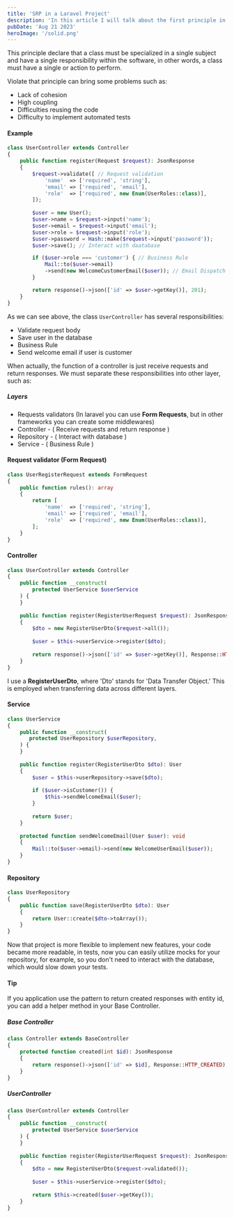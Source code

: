 ```yaml
---
title: 'SRP in a Laravel Project'
description: 'In this article I will talk about the first principle in SOLID.'
pubDate: 'Aug 21 2023'
heroImage: '/solid.png'
---
```


This principle declare that a class must be specialized in a single subject and have a single responsibility within the software, in other words, a class must have a single or action to perform.

Violate that principle can bring some problems such as:

- Lack of cohesion
- High coupling
- Difficulties reusing the code
- Difficulty to implement automated tests

#### Example

```php
class UserController extends Controller
{
    public function register(Request $request): JsonResponse
    {
        $request->validate([ // Request validation
            'name'  => ['required', 'string'],
            'email' => ['required', 'email'],
            'role'  => ['required', new Enum(UserRoles::class)],
        ]);
    
        $user = new User();
        $user->name = $request->input('name');
        $user->email = $request->input('email');
        $user->role = $request->input('role');
        $user->password = Hash::make($request->input('password'));
        $user->save(); // Interact with daatabase

        if ($user->role === 'customer') { // Business Rule
            Mail::to($user->email)
            ->send(new WelcomeCustomerEmail($user)); // Email Dispatch
        }

        return response()->json(['id' => $user->getKey()], 201);
    }
}
```

As we can see above, the class `UserController` has several responsibilities:

- Validate request body
- Save user in the database
- Business Rule
- Send welcome email if user is customer

When actually, the function of a controller is just receive requests and return responses. We must separate these responsibilities into other layer, such as:

##### Layers

- Requests validators (In laravel you can use **Form Requests**, but in other frameworks you can create some middlewares)
- Controller - ( Receive requests and return response )
- Repository - ( Interact with database )
- Service - ( Business Rule )


#### Request validator (Form Request)

```php
class UserRegisterRequest extends FormRequest
{
    public function rules(): array
    {
        return [
            'name'  => ['required', 'string'],
            'email' => ['required', 'email'],
            'role'  => ['required', new Enum(UserRoles::class)],
        ];   
    }
}

```

#### Controller

```php
class UserController extends Controller
{
    public function __construct(
        protected UserService $userService
    ) {
    }
	
    public function register(RegisterUserRequest $request): JsonResponse
    {
        $dto = new RegisterUserDto($request->all()); 
        
        $user = $this->userService->register($dto);
        
        return response()->json(['id' => $user->getKey()], Response::HTTP_CREATED);
    }
}
```
I use a **RegisterUserDto**, where 'Dto' stands for 'Data Transfer Object.' This is employed when transferring data across different layers.

#### Service
```php
class UserService
{
    public function __construct(
       protected UserRepository $userRepository,
    ) {
    }
    
    public function register(RegisterUserDto $dto): User
    {
        $user = $this->userRepository->save($dto);
        
        if ($user->isCustomer()) {
            $this->sendWelcomeEmail($user);        
        }
        
        return $user;
    }
    
    protected function sendWelcomeEmail(User $user): void
    {
        Mail::to($user->email)->send(new WelcomeUserEmail($user));
    }
}
```
#### Repository

```php
class UserRepository
{
    public function save(RegisterUserDto $dto): User
    {
        return User::create($dto->toArray());
    }
}
```

Now that project is more flexible to implement new features, your code became more readable, in tests, now you can easily utilize mocks for your repository, for example, so you don't need to interact with the database, which would slow down your tests.

#### Tip

If you application use the pattern to return created responses with entity id, you can add a helper method in your Base Controller.



##### Base Controller
```php
class Controller extends BaseController
{
    protected function created(int $id): JsonResponse
    {
        return response()->json(['id' => $id], Response::HTTP_CREATED);
    }    
}
```

##### UserController
```php
class UserController extends Controller
{
    public function __construct(
        protected UserService $userService
    ) {
    }
	
    public function register(RegisterUserRequest $request): JsonResponse
    {
        $dto = new RegisterUserDto($request->validated()); 
        
        $user = $this->userService->register($dto);
        
        return $this->created($user->getKey());
    }
}
```